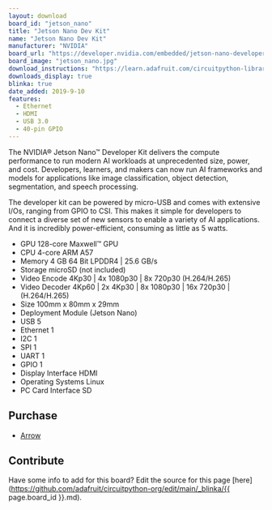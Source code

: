 ```yaml
---
layout: download
board_id: "jetson_nano"
title: "Jetson Nano Dev Kit"
name: "Jetson Nano Dev Kit"
manufacturer: "NVIDIA"
board_url: "https://developer.nvidia.com/embedded/jetson-nano-developer-kit"
board_image: "jetson_nano.jpg"
download_instructions: "https://learn.adafruit.com/circuitpython-libraries-on-linux-and-the-nvidia-jetson-nano"
downloads_display: true
blinka: true
date_added: 2019-9-10
features:
  - Ethernet
  - HDMI
  - USB 3.0
  - 40-pin GPIO
---
```


The NVIDIA® Jetson Nano™ Developer Kit delivers the compute performance to run modern AI workloads at unprecedented size, power, and cost. Developers, learners, and makers can now run AI frameworks and models for applications like image classification, object detection, segmentation, and speech processing.  

The developer kit can be powered by micro-USB and comes with extensive I/Os, ranging from GPIO to CSI. This makes it simple for developers to connect a diverse set of new sensors to enable a variety of AI applications. And it is incredibly power-efficient, consuming as little as 5 watts.

- GPU   128-core Maxwell™ GPU
- CPU   4-core ARM A57
- Memory    4 GB 64 Bit LPDDR4 | 25.6 GB/s
- Storage   microSD (not included)
- Video Encode  4Kp30 | 4x 1080p30 | 8x 720p30 (H.264/H.265)
- Video Decoder 4Kp60 | 2x 4Kp30 | 8x 1080p30 | 16x 720p30 | (H.264/H.265)
- Size  100mm x 80mm x 29mm
- Deployment    Module (Jetson Nano)
- USB   5
- Ethernet  1
- I2C   1
- SPI   1
- UART  1
- GPIO  1
- Display Interface HDMI
- Operating Systems   Linux
- PC Card Interface SD

## Purchase
* [Arrow](https://www.arrow.com/products/945-13450-0000-000/nvidia)

## Contribute

Have some info to add for this board? Edit the source for this page [here](https://github.com/adafruit/circuitpython-org/edit/main/_blinka/{{ page.board_id }}.md).
